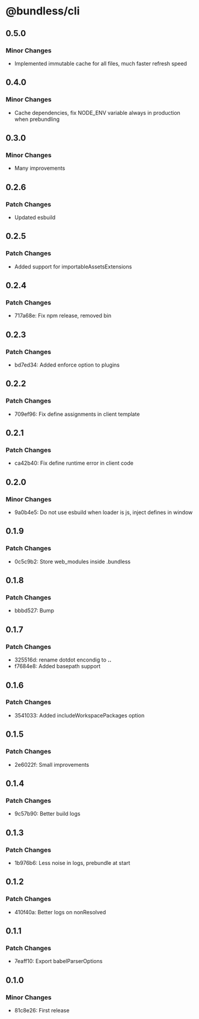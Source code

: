 # @bundless/cli

## 0.5.0

### Minor Changes

-   Implemented immutable cache for all files, much faster refresh speed

## 0.4.0

### Minor Changes

-   Cache dependencies, fix NODE_ENV variable always in production when prebundling

## 0.3.0

### Minor Changes

-   Many improvements

## 0.2.6

### Patch Changes

-   Updated esbuild

## 0.2.5

### Patch Changes

-   Added support for importableAssetsExtensions

## 0.2.4

### Patch Changes

-   717a68e: Fix npm release, removed bin

## 0.2.3

### Patch Changes

-   bd7ed34: Added enforce option to plugins

## 0.2.2

### Patch Changes

-   709ef96: Fix define assignments in client template

## 0.2.1

### Patch Changes

-   ca42b40: Fix define runtime error in client code

## 0.2.0

### Minor Changes

-   9a0b4e5: Do not use esbuild when loader is js, inject defines in window

## 0.1.9

### Patch Changes

-   0c5c9b2: Store web_modules inside .bundless

## 0.1.8

### Patch Changes

-   bbbd527: Bump

## 0.1.7

### Patch Changes

-   325516d: rename dotdot encondig to **..**
-   f7684e8: Added basepath support

## 0.1.6

### Patch Changes

-   3541033: Added includeWorkspacePackages option

## 0.1.5

### Patch Changes

-   2e6022f: Small improvements

## 0.1.4

### Patch Changes

-   9c57b90: Better build logs

## 0.1.3

### Patch Changes

-   1b976b6: Less noise in logs, prebundle at start

## 0.1.2

### Patch Changes

-   410f40a: Better logs on nonResolved

## 0.1.1

### Patch Changes

-   7eaff10: Export babelParserOptions

## 0.1.0

### Minor Changes

-   81c8e26: First release
